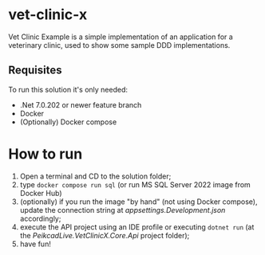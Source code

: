 # vet-clinic-x
Vet Clinic Example is a simple implementation of an application for a veterinary clinic, used to show some sample DDD implementations.

## Requisites
To run this solution it's only needed:
* .Net 7.0.202 or newer feature branch
* Docker
* (Optionally) Docker compose

# How to run
1. Open a terminal and CD to the solution folder;
2. type `docker compose run sql` (or run MS SQL Server 2022 image from Docker Hub)
3. (optionally) if you run the image "by hand" (not using Docker compose), update the connection string at *appsettings.Development.json* accordingly;
4. execute the API project using an IDE profile or executing `dotnet run` (at the *PeikcadLive.VetClinicX.Core.Api* project folder);
5. have fun!